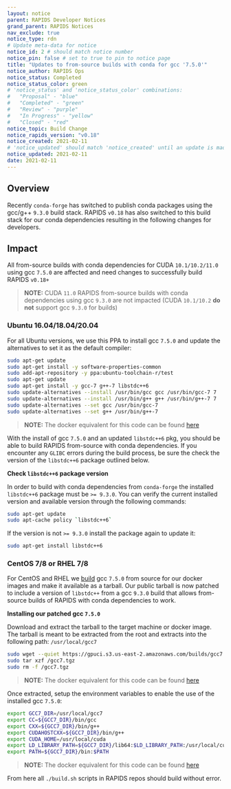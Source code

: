 ```yaml
---
layout: notice
parent: RAPIDS Developer Notices
grand_parent: RAPIDS Notices
nav_exclude: true
notice_type: rdn
# Update meta-data for notice
notice_id: 2 # should match notice number
notice_pin: false # set to true to pin to notice page
title: "Updates to from-source builds with conda for gcc '7.5.0'"
notice_author: RAPIDS Ops
notice_status: Completed
notice_status_color: green
# 'notice_status' and 'notice_status_color' combinations:
#   "Proposal" - "blue"
#   "Completed" - "green"
#   "Review" - "purple"
#   "In Progress" - "yellow"
#   "Closed" - "red"
notice_topic: Build Change
notice_rapids_version: "v0.18"
notice_created: 2021-02-11
# 'notice_updated' should match 'notice_created' until an update is made
notice_updated: 2021-02-11
date: 2021-02-11
---
```


## Overview

Recently `conda-forge` has switched to publish conda packages using the gcc/g++
`9.3.0` build stack. RAPIDS `v0.18` has also switched to this build stack for
our conda dependencies resulting in the following changes for developers.

## Impact

All from-source builds with conda dependencies for CUDA `10.1/10.2/11.0` using
gcc `7.5.0` are affected and need changes to successfully build RAPIDS `v0.18+`

>**NOTE:** CUDA `11.0` RAPIDS from-source builds with conda dependencies using
gcc `9.3.0` are not impacted (CUDA `10.1/10.2` **do not** support gcc `9.3.0`
for builds)

### Ubuntu 16.04/18.04/20.04

For all Ubuntu versions, we use this PPA to install gcc `7.5.0` and update the
alternatives to set it as the default compiler:

```sh
sudo apt-get update
sudo apt-get install -y software-properties-common
sudo add-apt-repository -y ppa:ubuntu-toolchain-r/test
sudo apt-get update
sudo apt-get install -y gcc-7 g++-7 libstdc++6
sudo update-alternatives --install /usr/bin/gcc gcc /usr/bin/gcc-7 7
sudo update-alternatives --install /usr/bin/g++ g++ /usr/bin/g++-7 7
sudo update-alternatives --set gcc /usr/bin/gcc-7
sudo update-alternatives --set g++ /usr/bin/g++-7
```
>**NOTE:** The docker equivalent for this code can be found [here](https://github.com/rapidsai/gpuci-build-environment/blob/branch-0.18/rapidsai/devel.Dockerfile#L58-L68)


With the install of gcc `7.5.0` and an updated `libstdc++6` pkg, you should be
able to build RAPIDS from-source with conda dependencies. If you encounter any
`GLIBC` errors during the build process, be sure the check the version of the
`libstdc++6` package outlined below.

**Check `libstdc++6` package version**

In order to build with conda dependencies from `conda-forge` the installed
`libstdc++6` package must be `>= 9.3.0`. You can verify the current installed
version and available version through the following commands:

```sh
sudo apt-get update
sudo apt-cache policy `libstdc++6`
```

If the version is not `>= 9.3.0` install the package again to update it:

```sh
sudo apt-get install libstdc++6
```

### CentOS 7/8 or RHEL 7/8

For CentOS and RHEL we [build](https://github.com/rapidsai/gpuci-build-environment/blob/branch-0.18/builds-gcc7/Dockerfile.centos7)
gcc `7.5.0` from source for our docker images and make it available as a
tarball. Our public tarball is now patched to include a version of `libstdc++`
from a gcc `9.3.0` build that allows from-source builds of RAPIDS with conda
dependencies to work.

**Installing our patched gcc `7.5.0`**

Download and extract the tarball to the target machine or docker image. The
tarball is meant to be extracted from the root and extracts into the following
path: `/usr/local/gcc7`

```sh
sudo wget --quiet https://gpuci.s3.us-east-2.amazonaws.com/builds/gcc7.tgz -O /gcc7.tgz
sudo tar xzf /gcc7.tgz
sudo rm -f /gcc7.tgz
```
>**NOTE:** The docker equivalent for this code can be found [here](https://github.com/rapidsai/gpuci-build-environment/blob/branch-0.18/rapidsai/devel-centos7.Dockerfile#L118-L120)

Once extracted, setup the environment variables to enable the use of the
installed gcc `7.5.0`:

```sh
export GCC7_DIR=/usr/local/gcc7
export CC=${GCC7_DIR}/bin/gcc
export CXX=${GCC7_DIR}/bin/g++
export CUDAHOSTCXX=${GCC7_DIR}/bin/g++
export CUDA_HOME=/usr/local/cuda
export LD_LIBRARY_PATH=${GCC7_DIR}/lib64:$LD_LIBRARY_PATH:/usr/local/cuda/lib64:/usr/local/lib
export PATH=${GCC7_DIR}/bin:$PATH
```
>**NOTE:** The docker equivalent for this code can be found [here](https://github.com/rapidsai/gpuci-build-environment/blob/branch-0.18/rapidsai/devel-centos7.Dockerfile#L18-L24)

From here all `./build.sh` scripts in RAPIDS repos should build without error.
